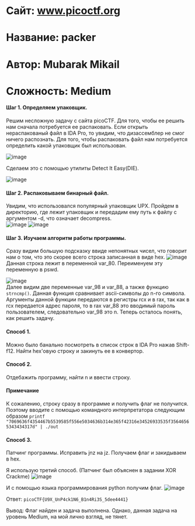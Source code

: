 # Сайт: www.picoctf.org
# Название: packer
# Автор: Mubarak Mikail
# Сложность: Medium

#### Шаг 1. Определяем упаковщик.
Решим несложную задачу с сайта picoCTF. Для того, чтобы ее решить нам сначала потребуется ее распаковать. Если 
открыть нераспакованый файл в IDA Pro, то увидим, что дизассемблер не смог ничего распознать. Для 
того, чтобы распаковать файл нам потребуется определить какой упаковщик был использован. 

![image](https://github.com/user-attachments/assets/14e811db-9f40-4d95-9d52-7c292c874f27)

Сделаем это с помощью утилиты Detect It Easy(DIE). 

![image](https://github.com/user-attachments/assets/888867c5-99a0-439f-87fc-c74778fb0042)

#### Шаг 2. Распаковываем бинарный файл.
Увидим, что использовался популярный упаковщик UPX. Пройдем в директорию, где лежит упаковщик и передадим ему путь к файлу с аргументом -d, что означает 
decompress.\
![image](https://github.com/user-attachments/assets/4d221d06-9704-47fe-b309-3c7de7572acc)
![image](https://github.com/user-attachments/assets/f543bf95-1ccb-4868-830f-772936f2e78d)


#### Шаг 3. Изучаем алгоритм работы программы.

Сразу видим большую подсказку ввиде непонятных чисел, что говорит нам о том, что это скорее всего строка записанная в виде hex. 
![image](https://github.com/user-attachments/assets/3eca55a3-35ee-4e7d-b6fb-4037e854348c)\
Данная строка лежит в переменной var_80. Переименуем эту переменную в pswd.

![image](https://github.com/user-attachments/assets/2791c314-c7bf-40cb-8758-5df58c44f26b)\
Далее видим две переменные var_98 и var_88, а также функцию `strncmp()`.
Данная функция сравнивает ascii-символы до n-го символа. Аргументы данной функции 
передаются в регистры rcx и в rax, так как в rcx передается адрес пароля, то в rax var_88 это вводимый пароль пользователем, следовательно var_98 это n. Теперь осталось
понять, как решить задачу.

#### Способ 1.
Можно было банально посмотреть в список строк в IDA Pro нажав Shift-f12. Найти hex'овую строку и закинуть ее в конвертор.
#### Способ 2. 
Отдебажить программу, найти n и ввести строку. 
#### Примечание 
К сожалению, строку сразу в программе и получить флаг не получится. Поэтому вводите с помощью командного интерпретатора следующим образом
`printf "7069636f4354467b5539585f556e5034636b314e365f42316e34526933535f35646565343434317d" | ./out`
#### Способ 3. 
Патчинг программы. Исправить jnz на jz. Получаем флаг и закидываем в hex. 

Я использую третий способ. (Патчинг был объяснен в задании XOR Crackme)
![image](https://github.com/user-attachments/assets/e105c189-3abb-412c-a54d-598d402753f2)

И с помощью языка программирования python получим флаг. 
![image](https://github.com/user-attachments/assets/915120a2-675f-46f3-a3f9-3d406db5c715)

Ответ: `picoCTF{U9X_UnP4ck1N6_B1n4Ri3S_5dee4441}`

Вывод: Флаг найден и задача выполнена. Однако, данная задача на уровень Medium, на мой лично взгляд, не тянет.


